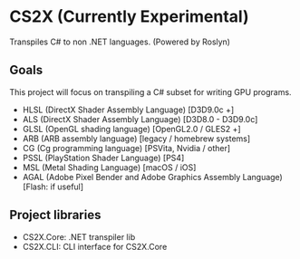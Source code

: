 # CS2X (Currently Experimental)
Transpiles C# to non .NET languages. (Powered by Roslyn)

## Goals
This project will focus on transpiling a C# subset for writing GPU programs.
* HLSL (DirectX Shader Assembly Language) [D3D9.0c +]
* ALS (DirectX Shader Assembly Language) [D3D8.0 - D3D9.0c]
* GLSL (OpenGL shading language) [OpenGL2.0 / GLES2 +]
* ARB (ARB assembly language) [legacy / homebrew systems]
* CG (Cg programming language) [PSVita, Nvidia / other]
* PSSL (PlayStation Shader Language) [PS4]
* MSL (Metal Shading Language) [macOS / iOS]
* AGAL (Adobe Pixel Bender and Adobe Graphics Assembly Language) [Flash: if useful]

## Project libraries
* CS2X.Core: .NET transpiler lib
* CS2X.CLI: CLI interface for CS2X.Core